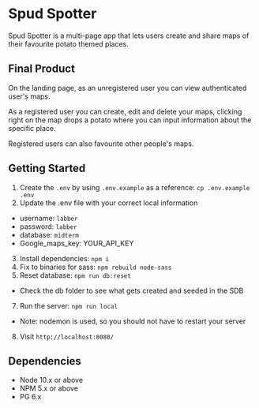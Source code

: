 Spud Spotter
=========

Spud Spotter is a multi-page app that lets users create and share maps of their favourite potato themed places.

## Final Product

On the landing page, as an unregistered user you can view authenticated user's maps.

As a registered user you can create, edit and delete your maps, clicking right on the map drops a potato where you can input information about the specific place.

Registered users can also favourite other people's maps.

## Getting Started

1. Create the `.env` by using `.env.example` as a reference: `cp .env.example .env`
2. Update the .env file with your correct local information 
  - username: `labber` 
  - password: `labber` 
  - database: `midterm`
  - Google_maps_key: YOUR_API_KEY
3. Install dependencies: `npm i`
4. Fix to binaries for sass: `npm rebuild node-sass`
5. Reset database: `npm run db:reset`
  - Check the db folder to see what gets created and seeded in the SDB
7. Run the server: `npm run local`
  - Note: nodemon is used, so you should not have to restart your server
8. Visit `http://localhost:8080/`

## Dependencies

- Node 10.x or above
- NPM 5.x or above
- PG 6.x
